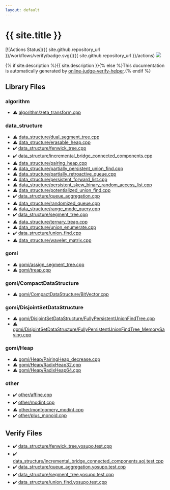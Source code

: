 ```yaml
---
layout: default
---
```


<!-- mathjax config similar to math.stackexchange -->
<script type="text/javascript" async
  src="https://cdnjs.cloudflare.com/ajax/libs/mathjax/2.7.5/MathJax.js?config=TeX-MML-AM_CHTML">
</script>
<script type="text/x-mathjax-config">
  MathJax.Hub.Config({
    TeX: { equationNumbers: { autoNumber: "AMS" }},
    tex2jax: {
      inlineMath: [ ['$','$'] ],
      processEscapes: true
    },
    "HTML-CSS": { matchFontHeight: false },
    displayAlign: "left",
    displayIndent: "2em"
  });
</script>

<script type="text/javascript" src="https://cdnjs.cloudflare.com/ajax/libs/jquery/3.4.1/jquery.min.js"></script>
<script src="https://cdn.jsdelivr.net/npm/jquery-balloon-js@1.1.2/jquery.balloon.min.js" integrity="sha256-ZEYs9VrgAeNuPvs15E39OsyOJaIkXEEt10fzxJ20+2I=" crossorigin="anonymous"></script>
<script type="text/javascript" src="assets/js/copy-button.js"></script>
<link rel="stylesheet" href="assets/css/copy-button.css" />


# {{ site.title }}

[![Actions Status]({{ site.github.repository_url }}/workflows/verify/badge.svg)]({{ site.github.repository_url }}/actions)
<a href="{{ site.github.repository_url }}"><img src="https://img.shields.io/github/last-commit/{{ site.github.owner_name }}/{{ site.github.repository_name }}" /></a>

{% if site.description %}{{ site.description }}{% else %}This documentation is automatically generated by <a href="https://github.com/kmyk/online-judge-verify-helper">online-judge-verify-helper</a>.{% endif %}

## Library Files

<div id="ed469618898d75b149e5c7c4b6a1c415"></div>

### algorithm

* :warning: <a href="library/algorithm/zeta_transform.cpp.html">algorithm/zeta_transform.cpp</a>


<div id="c8f6850ec2ec3fb32f203c1f4e3c2fd2"></div>

### data_structure

* :warning: <a href="library/data_structure/dual_segment_tree.cpp.html">data_structure/dual_segment_tree.cpp</a>
* :warning: <a href="library/data_structure/erasable_heap.cpp.html">data_structure/erasable_heap.cpp</a>
* :heavy_check_mark: <a href="library/data_structure/fenwick_tree.cpp.html">data_structure/fenwick_tree.cpp</a>
* :heavy_check_mark: <a href="library/data_structure/incremental_bridge_connected_components.cpp.html">data_structure/incremental_bridge_connected_components.cpp</a>
* :warning: <a href="library/data_structure/pairing_heap.cpp.html">data_structure/pairing_heap.cpp</a>
* :warning: <a href="library/data_structure/partially_persistent_union_find.cpp.html">data_structure/partially_persistent_union_find.cpp</a>
* :warning: <a href="library/data_structure/partially_retroactive_queue.cpp.html">data_structure/partially_retroactive_queue.cpp</a>
* :warning: <a href="library/data_structure/persistent_forward_list.cpp.html">data_structure/persistent_forward_list.cpp</a>
* :warning: <a href="library/data_structure/persistent_skew_binary_random_access_list.cpp.html">data_structure/persistent_skew_binary_random_access_list.cpp</a>
* :warning: <a href="library/data_structure/potentialized_union_find.cpp.html">data_structure/potentialized_union_find.cpp</a>
* :heavy_check_mark: <a href="library/data_structure/queue_aggregation.cpp.html">data_structure/queue_aggregation.cpp</a>
* :warning: <a href="library/data_structure/randomized_queue.cpp.html">data_structure/randomized_queue.cpp</a>
* :warning: <a href="library/data_structure/range_mode_query.cpp.html">data_structure/range_mode_query.cpp</a>
* :heavy_check_mark: <a href="library/data_structure/segment_tree.cpp.html">data_structure/segment_tree.cpp</a>
* :warning: <a href="library/data_structure/ternary_treap.cpp.html">data_structure/ternary_treap.cpp</a>
* :warning: <a href="library/data_structure/union_enumerate.cpp.html">data_structure/union_enumerate.cpp</a>
* :heavy_check_mark: <a href="library/data_structure/union_find.cpp.html">data_structure/union_find.cpp</a>
* :warning: <a href="library/data_structure/wavelet_matrix.cpp.html">data_structure/wavelet_matrix.cpp</a>


<div id="c25e426f9a94f83968c77e7d5480c159"></div>

### gomi

* :warning: <a href="library/gomi/assign_segment_tree.cpp.html">gomi/assign_segment_tree.cpp</a>
* :warning: <a href="library/gomi/treap.cpp.html">gomi/treap.cpp</a>


<div id="a55307e5cbe2b6bd3e0de2bb8cae60d9"></div>

### gomi/CompactDataStructure

* :warning: <a href="library/gomi/CompactDataStructure/BitVector.cpp.html">gomi/CompactDataStructure/BitVector.cpp</a>


<div id="301aab639dc0109d372b43caadb8fe30"></div>

### gomi/DisjointSetDataStructure

* :warning: <a href="library/gomi/DisjointSetDataStructure/FullyPersistentUnionFindTree.cpp.html">gomi/DisjointSetDataStructure/FullyPersistentUnionFindTree.cpp</a>
* :warning: <a href="library/gomi/DisjointSetDataStructure/FullyPersistentUnionFindTree_MemorySaving.cpp.html">gomi/DisjointSetDataStructure/FullyPersistentUnionFindTree_MemorySaving.cpp</a>


<div id="129e783b40af8d9f118607f8172136f7"></div>

### gomi/Heap

* :warning: <a href="library/gomi/Heap/PairingHeap_decrease.cpp.html">gomi/Heap/PairingHeap_decrease.cpp</a>
* :warning: <a href="library/gomi/Heap/RadixHeap32.cpp.html">gomi/Heap/RadixHeap32.cpp</a>
* :warning: <a href="library/gomi/Heap/RadixHeap64.cpp.html">gomi/Heap/RadixHeap64.cpp</a>


<div id="795f3202b17cb6bc3d4b771d8c6c9eaf"></div>

### other

* :heavy_check_mark: <a href="library/other/affine.cpp.html">other/affine.cpp</a>
* :heavy_check_mark: <a href="library/other/modint.cpp.html">other/modint.cpp</a>
* :warning: <a href="library/other/montgomery_modint.cpp.html">other/montgomery_modint.cpp</a>
* :heavy_check_mark: <a href="library/other/plus_monoid.cpp.html">other/plus_monoid.cpp</a>


## Verify Files

* :heavy_check_mark: <a href="verify/data_structure/fenwick_tree.yosupo.test.cpp.html">data_structure/fenwick_tree.yosupo.test.cpp</a>
* :heavy_check_mark: <a href="verify/data_structure/incremental_bridge_connected_components.aoj.test.cpp.html">data_structure/incremental_bridge_connected_components.aoj.test.cpp</a>
* :heavy_check_mark: <a href="verify/data_structure/queue_aggregation.yosupo.test.cpp.html">data_structure/queue_aggregation.yosupo.test.cpp</a>
* :heavy_check_mark: <a href="verify/data_structure/segment_tree.yosupo.test.cpp.html">data_structure/segment_tree.yosupo.test.cpp</a>
* :heavy_check_mark: <a href="verify/data_structure/union_find.yosupo.test.cpp.html">data_structure/union_find.yosupo.test.cpp</a>


